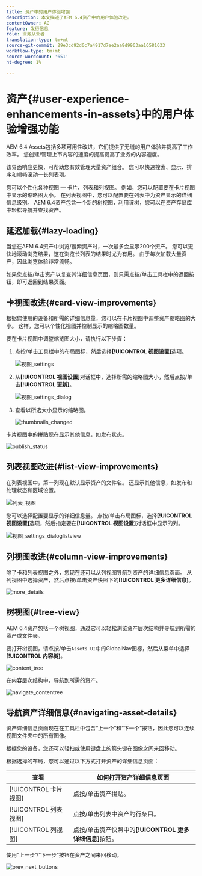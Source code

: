 ```yaml
---
title: 资产中的用户体验增强
description: 本文描述了AEM 6.4资产中的用户体验改进。
contentOwner: AG
feature: 发行信息
role: 业务从业者
translation-type: tm+mt
source-git-commit: 29e3cd92d6c7a4917d7ee2aa8d9963aa16581633
workflow-type: tm+mt
source-wordcount: '651'
ht-degree: 1%

---
```



# 资产{#user-experience-enhancements-in-assets}中的用户体验增强功能

AEM 6.4 Assets包括多项可用性改进，它们提供了无缝的用户体验并提高了工作效率。 您创建/管理上市内容的速度的提高提高了业务的内容速度。

该界面响应更快，可帮助您有效管理大量资产组合。 您可以快速搜索、显示、排序和顺畅滚动一长列表项。

您可以个性化各种视图 — 卡片、列表和列视图。 例如，您可以配置要在卡片视图中显示的缩略图大小。 在列表视图中，您可以配置要在列表中为资产显示的详细信息级别。 AEM 6.4资产包含一个新的树视图，利用该树，您可以在资产存储库中轻松导航并查找资产。

## 延迟加载{#lazy-loading}

当您在AEM 6.4资产中浏览/搜索资产时，一次最多会显示200个资产。 您可以更快地滚动浏览结果，这在浏览长列表的结果时尤为有用。 由于每次加载大量资产，因此浏览体验非常流畅。

如果您点按/单击资产以复查其详细信息页面，则只需点按/单击工具栏中的返回按钮，即可返回到结果页面。

## 卡视图改进{#card-view-improvements}

根据您使用的设备和所需的详细信息量，您可以在卡片视图中调整资产缩略图的大小。 这样，您可以个性化视图并控制显示的缩略图数量。

要在卡片视图中调整缩览图大小，请执行以下步骤：

1. 点按/单击工具栏中的布局图标，然后选择&#x200B;**[!UICONTROL 视图设置]**&#x200B;选项。

   ![视图_settings](assets/view_settings.png)

1. 从&#x200B;**[!UICONTROL 视图设置]**&#x200B;对话框中，选择所需的缩略图大小，然后点按/单击&#x200B;**[!UICONTROL 更新]**。

   ![视图_settings_dialog](assets/view_settings_dialog.png)

1. 查看以所选大小显示的缩略图。

   ![thumbnails_changed](assets/thumbnails_changed.png)

卡片视图中的拼贴现在显示其他信息，如发布状态。

![publish_status](assets/publish_status.png)

## 列表视图改进{#list-view-improvements}

在列表视图中，第一列现在默认显示资产的文件名。 还显示其他信息，如发布和处理状态和区域设置。

![列表_视图](assets/list_view.png)

您可以选择配置要显示的详细信息量。 点按/单击布局图标，选择&#x200B;**[!UICONTROL 视图设置]**&#x200B;选项，然后指定要在&#x200B;**[!UICONTROL 视图设置]**&#x200B;对话框中显示的列。

![视图_settings_dialoglistview](assets/view_settings_dialoglistview.png)

## 列视图改进{#column-view-improvements}

除了卡和列表视图之外，您现在还可以从列视图导航到资产的详细信息页面。 从列视图中选择资产，然后点按/单击资产快照下的&#x200B;**[!UICONTROL 更多详细信息]**。

![more_details](assets/more_details.png)

## 树视图{#tree-view}

AEM 6.4资产包括一个树视图，通过它可以轻松浏览资产层次结构并导航到所需的资产或文件夹。

要打开树视图，请点按/单击`Assets UI`中的GlobalNav图标，然后从菜单中选择&#x200B;**[!UICONTROL 内容树]**。

![content_tree](assets/content_tree.png)

在内容层次结构中，导航到所需的资产。

![navigate_contentree](assets/navigate_contenttree.png)

## 导航资产详细信息{#navigating-asset-details}

资产详细信息页面现在在工具栏中包含“上一个”和“下一个”按钮，因此您可以连续视图文件夹中的所有图像。

根据您的设备，您还可以轻扫或使用键盘上的箭头键在图像之间来回移动。

根据选择的布局，您可以通过以下方式打开资产的详细信息页面：

| **查看** | **如何打开资产详细信息页面** |
|---|---|
| [!UICONTROL 卡片视图] | 点按/单击资产拼贴。 |
| [!UICONTROL 列表视图] | 点按/单击列表中资产的行条目。 |
| [!UICONTROL 列视图] | 点按/单击资产快照中的&#x200B;**[!UICONTROL 更多详细信息]**&#x200B;按钮。 |

使用“上一步”/“下一步”按钮在资产之间来回移动。

![prev_next_buttons](assets/prev_next_buttons.png)
